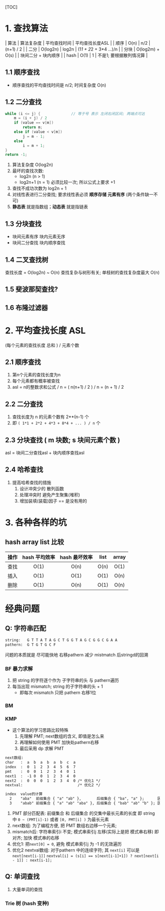 [TOC]
# 1. 查找算法
| 算法 | 算法复杂度      | 平均查找时间 | 平均查找长度ASL         |
| 顺序 | O(n)            | n/2          | (n+1) / 2               |
| 二分 | O(log2n)        | log2n        | (1*1 + 2*2 + 3*4 ...)/n |
| 分块 | O(log2m) + O(s) |              | 块间二分 + 块内顺序     |
| hash | O(1)            | 1            | 不是1; 要根据散列情况算 |
## 1.1 顺序查找
+ 顺序查找的平均查找时间是 n/2; 时间复杂度 O(n)
## 1.2 二分查找
```c++
while (i <= j) {              // 等于号 表示 左闭右闭区间; 两端点可达
    m = (i + j) / 2
    if (value == v[m])
        return m;
    else if (value < v[m])
        j = m - 1;
    else
        i = m + 1;
}
return -1;
```

1. 算法复杂度 O(log2n)
2. 最坏的查找次数:
    + log2n    (n > 1)
    + log2n+1  (n = 1) 必须比较一次; 所以公式上要求 +1
3. 查找不成功次数为 log2n + 1 
4. 对线性表进行二分查找; 要求线性表必须 **顺序存储** **元素有序** (两个条件缺一不可)
5. **静态表** 就是指数组；**动态表** 就是指链表

## 1.3 分块查找
+ 块间元素有序 块内元素无序
+ 块间二分查找 块内顺序查找

## 1.4 二叉查找树
查找长度 = O(log2n) ~ O(n)
查找复杂与树形有关; 单枝树的查找复杂度最大 O(n)

## 1.5 斐波那契查找?

## 1.6 布隆过滤器

# 2. 平均查找长度 ASL
(每个元素的查找长度 总和 ) / 元素个数
## 2.1 顺序查找
1. 第n个元素的查找长度为n
2. 每个元素都有概率被查找
3. asl = n的整数求和公式 / n = ( n(n+1) / 2 ) / n = (n + 1) / 2

## 2.2 二分查找
1. 查找长度为 n 的元素个数有 2**(n-1) 个
2. 即 `( 1*1 + 2*2 + 4*3 + 8*4 + ... ) / n` 个

## 2.3 分块查找 ( m 块数; s 块间元素个数 )
asl = 块间二分查找asl + 块内顺序查找asl

## 2.4 哈希查找
1. 提高哈希查找的措施
    1. 设计冲突少的 散列函数
    2. 处理冲突时  避免产生聚集(堆积)
    3. 增加装填(装载)因子 == 是没有用的

# 3. 各种各样的坑
## hash array list 比较
| 操作 | hash 平均效率 | hash 最坏效率 | list | array | 
| :-:  | :-:           | :-:           | :-:  | :-:   |
| 查找 | O(1)          | O(n)          | O(n) | O(1)  |
| 插入 | O(1)          | O(1)          | O(1) | O(n)  |
| 删除 | O(1)          | O(n)          | O(1) | O(n)  |

# 经典问题
## Q: 字符串匹配
```txt
string:   G T T A T A G C T G G T A G C G G C G A A
pathern:  G T G T G C F
```
问题的本质就是 尽可能快地 右移pathern
    减少 mistmatch 后stringd的回溯
### BF 暴力求解
1. 把 string 的字符逐个作为 子字符串的头 与 pathern遍历
2. 每当出现 mismatch; string 的子字符串的头 + 1
    + 即每次 mismatch 只把 pathern 右移1位
### BM
### KMP
+ 这个算法的学习思路比较特殊
    1. 先理解 PMT; next数组的含义, 即值是怎么来
    2. 再理解如何使用 PMT 加快处pathern右移
    3. 最后采用 dp 求解 PMT
```txt
next数组:
char   :  a  b  a  b  a  b  c  a
index  :  0  1  2  3  4  5  6  7
pmt    :  0  0  1  2  3  4  0  1
next1  :  -1 0  0  1  2  3  4  0
next2  :  0  0  0  1  2  3  4  0 /* 优化1 */
nextval:                         /* 优化2 */

index  value的计算
  2    "aba"  前缀集合 { "a" "ab" },       后缀集合 { "ba", "a" };      因而值为 1
  3    "abab" 前缀集合 { "a" "ab" "aba" }, 后缀集合 { "bab" "ab" "b" }; 因而值为 2
```

1. PMT 部分匹配表: 前缀集合 和 后缀集合 的交集中最长元素的长度
   即 string 中 `0 ~ (PMT[i]-1)` 或者 `[0, PMT[i] )` 为最长元素
2. next数组: 为了编程方便, 把 PMT 数组右边移一个元素;
3. mismatch后: 字符串索引i 不变; 模式串索引j 左移(实际上是把 模式串右移)
   即对齐; 加快 模式串的右移
4. 优化1: 把`next[0] = 0`, 避免 模式串索引j 为 -1 的无效遍历
5. 优化2 nextval数组: 对于pathern 中的连续字符; 其 `next[i]` 可以是 `next[next[i-1]]`
    `nextval[i] = (s[i] == s[next[i-1]+1]) ? next[next[i - 1]] : next[i-1];`

## Q: 单词查找
1. 大量单词的查找 
### Trie 树 (hash 变种)
